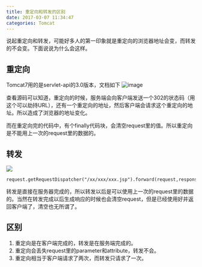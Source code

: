 ```yaml
---
title: 重定向和转发的区别
date: 2017-03-07 11:34:47
categories: Tomcat
---
```


说起重定向和转发，可能好多人的第一印象就是重定向的浏览器地址会变，而转发的不会变。下面说说为什么会这样。

## 重定向
Tomcat7用的是servlet-api的3.0版本，文档如下
![image](http://ok7wlv1ee.bkt.clouddn.com/17-3-7/17711967-file_1488865978409_11899.png)

查看源码可以知道，重定向的时候，服务端会向客户端发送一个302的状态码（用这个可以劫持URL），还有一个重定向的地址，然后客户端会请求这个重定向的地址。所以造成了浏览器的地址变化。

而在重定向完的代码中，有个finally代码块，会清空request里的值。所以重定向是不能用上一次的request里的数据的。
## 转发

![](http://ok7wlv1ee.bkt.clouddn.com/17-3-7/73140436-file_1488866447608_13886.png)
```
request.getRequestDispatcher("/xx/xxx/xxx.jsp").forward(request,response);
```
转发是直接在服务器完成的，所以转发以后是可以使用上一次的request里的数据的。当然在转发完成以后生成响应的时候也会清空request，但是已经使用好并返回客户端了，清空也无所谓了。

## 区别
1. 重定向是在客户端完成的，转发是在服务端完成的。
2. 重定向会丢失request里的parameter和attribute，转发不会。
3. 重定向相当于客户端请求了两次，而转发只请求了一次。